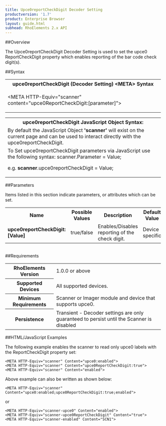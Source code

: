 ```yaml
---
title: Upce0reportCheckDigit Decoder Setting
productversion: '1.7'
product: Enterprise Browser
layout: guide.html
subhead: RhoElements 2.x API
---
```


##Overview

The Upce0reportCheckDigit Decoder Setting is used to set the upce0 ReportCheckDigit property which enables reporting of the bar code check digit(s).

##Syntax

<table class="re-table"><tr><th class="tableHeading">upce0reportCheckDigit (Decoder Setting) &lt;META&gt; Syntax
</th></tr><tr><td class="clsSyntaxCells clsOddRow"><p>&lt;META HTTP-Equiv="scanner" content="upce0ReportCheckDigit:[parameter]"&gt;</p></td></tr></table>
<table class="re-table"><tr><th class="tableHeading">upce0reportCheckDigit JavaScript Object Syntax:</th></tr><tr><td class="clsSyntaxCells clsOddRow">
By default the JavaScript Object <b>'scanner'</b> will exist on the current page and can be used to interact directly with the upce0reportCheckDigit.
</td></tr><tr><td class="clsSyntaxCells clsEvenRow">
To Set upce0reportCheckDigit parameters via JavaScript use the following syntax: scanner.Parameter = Value;
<P />e.g. <b>scanner</b>.upce0reportCheckDigit = Value;
</td></tr></table>

##Parameters


Items listed in this section indicate parameters, or attributes which can be set.
<table class="re-table"><col width="20%" /><col width="20%" /><col width="38%" /><col width="22%" /><tr><th class="tableHeading">Name</th><th class="tableHeading">Possible Values</th><th class="tableHeading">Description</th><th class="tableHeading">Default Value</th></tr><tr><td class="clsSyntaxCells clsOddRow"><b>upce0reportCheckDigit:[Value]
</b></td><td class="clsSyntaxCells clsOddRow">true/false</td><td class="clsSyntaxCells clsOddRow">Enables/Disables reporting of the check digit.</td><td class="clsSyntaxCells clsOddRow">Device specific</td></tr></table>
<table class="re-table"><col width="78%" /><col width="8%" /><col width="1%" /><col width="5%" /><col width="1%" /><col width="5%" /><col width="2%" /></table>





##Requirements

<table class="re-table"><tr><th class="tableHeading">RhoElements Version</th><td class="clsSyntaxCell clsEvenRow">1.0.0 or above
</td></tr><tr><th class="tableHeading">Supported Devices</th><td class="clsSyntaxCell clsOddRow">All supported devices.</td></tr><tr><th class="tableHeading">Minimum Requirements</th><td class="clsSyntaxCell clsOddRow">Scanner or Imager module and device that supports upce0.</td></tr><tr><th class="tableHeading">Persistence</th><td class="clsSyntaxCell clsEvenRow">Transient - Decoder settings are only guaranteed to persist until the Scanner is disabled</td></tr></table>


##HTML/JavaScript Examples

The following example enables the scanner to read only upce0 labels with the ReportCheckDigit property set:

	<META HTTP-Equiv="scanner" Content="upce0:enabled">
	<META HTTP-Equiv="scanner" Content="upce0ReportCheckDigit:true">
	<META HTTP-Equiv="scanner" Content="enabled">
	
Above example can also be written as shown below:

	<META HTTP-Equiv="scanner" Content="upce0:enabled;upce0ReportCheckDigit:true;enabled">
	
or

	<META HTTP-Equiv="scanner-upce0" Content="enabled">
	<META HTTP-Equiv="scanner-upce0ReportCheckDigit" Content="true">
	<META HTTP-Equiv="scanner-enabled" Content="SCN1">
	






